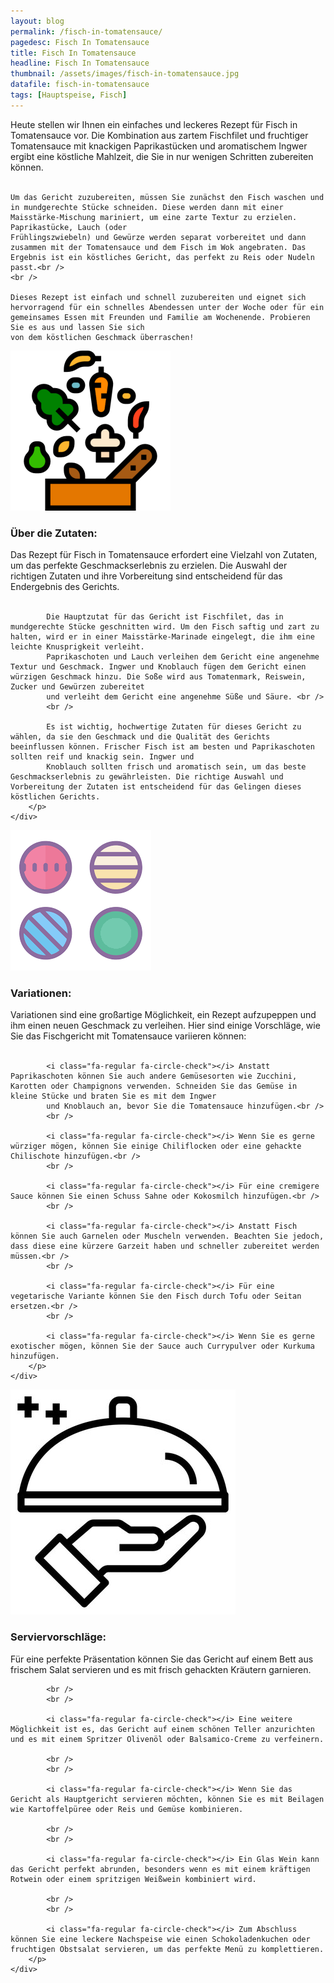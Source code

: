 ```yaml
---
layout: blog
permalink: /fisch-in-tomatensauce/
pagedesc: Fisch In Tomatensauce
title: Fisch In Tomatensauce
headline: Fisch In Tomatensauce
thumbnail: /assets/images/fisch-in-tomatensauce.jpg
datafile: fisch-in-tomatensauce
tags: [Hauptspeise, Fisch]
---
```

<!-- Einleitungstext -->
<p>
    Heute stellen wir Ihnen ein einfaches und leckeres Rezept für Fisch in Tomatensauce vor. Die Kombination aus zartem Fischfilet und fruchtiger Tomatensauce mit knackigen Paprikastücken und aromatischem Ingwer ergibt eine köstliche
    Mahlzeit, die Sie in nur wenigen Schritten zubereiten können.<br />
    <br />

    Um das Gericht zuzubereiten, müssen Sie zunächst den Fisch waschen und in mundgerechte Stücke schneiden. Diese werden dann mit einer Maisstärke-Mischung mariniert, um eine zarte Textur zu erzielen. Paprikastücke, Lauch (oder
    Frühlingszwiebeln) und Gewürze werden separat vorbereitet und dann zusammen mit der Tomatensauce und dem Fisch im Wok angebraten. Das Ergebnis ist ein köstliches Gericht, das perfekt zu Reis oder Nudeln passt.<br />
    <br />

    Dieses Rezept ist einfach und schnell zuzubereiten und eignet sich hervorragend für ein schnelles Abendessen unter der Woche oder für ein gemeinsames Essen mit Freunden und Familie am Wochenende. Probieren Sie es aus und lassen Sie sich
    von dem köstlichen Geschmack überraschen!
</p>

<!-- Zutaten> -->
<div class="row" style="margin-bottom: 20px;">
    <div class="col-12 col-lg-4">
        <img src="/assets/images/zutaten.png" alt="Zutaten" />
    </div>
    <div class="col-12 col-lg">
        <h3>Über die Zutaten:</h3>
        <p>
            Das Rezept für Fisch in Tomatensauce erfordert eine Vielzahl von Zutaten, um das perfekte Geschmackserlebnis zu erzielen. Die Auswahl der richtigen Zutaten und ihre Vorbereitung sind entscheidend für das Endergebnis des
            Gerichts. <br />
            <br />

            Die Hauptzutat für das Gericht ist Fischfilet, das in mundgerechte Stücke geschnitten wird. Um den Fisch saftig und zart zu halten, wird er in einer Maisstärke-Marinade eingelegt, die ihm eine leichte Knusprigkeit verleiht.
            Paprikaschoten und Lauch verleihen dem Gericht eine angenehme Textur und Geschmack. Ingwer und Knoblauch fügen dem Gericht einen würzigen Geschmack hinzu. Die Soße wird aus Tomatenmark, Reiswein, Zucker und Gewürzen zubereitet
            und verleiht dem Gericht eine angenehme Süße und Säure. <br />
            <br />

            Es ist wichtig, hochwertige Zutaten für dieses Gericht zu wählen, da sie den Geschmack und die Qualität des Gerichts beeinflussen können. Frischer Fisch ist am besten und Paprikaschoten sollten reif und knackig sein. Ingwer und
            Knoblauch sollten frisch und aromatisch sein, um das beste Geschmackserlebnis zu gewährleisten. Die richtige Auswahl und Vorbereitung der Zutaten ist entscheidend für das Gelingen dieses köstlichen Gerichts.
        </p>
    </div>
</div>

<!-- Variationen -->
<div class="row" style="margin-bottom: 20px;">
    <div class="col-12 col-lg-4">
        <img src="/assets/images/variations.png" alt="Variationen" />
    </div>
    <div class="col-12 col-lg">
        <h3>Variationen:</h3>
        <p>
            Variationen sind eine großartige Möglichkeit, ein Rezept aufzupeppen und ihm einen neuen Geschmack zu verleihen. Hier sind einige Vorschläge, wie Sie das Fischgericht mit Tomatensauce variieren können:<br />
            <br />

            <i class="fa-regular fa-circle-check"></i> Anstatt Paprikaschoten können Sie auch andere Gemüsesorten wie Zucchini, Karotten oder Champignons verwenden. Schneiden Sie das Gemüse in kleine Stücke und braten Sie es mit dem Ingwer
            und Knoblauch an, bevor Sie die Tomatensauce hinzufügen.<br />
            <br />

            <i class="fa-regular fa-circle-check"></i> Wenn Sie es gerne würziger mögen, können Sie einige Chiliflocken oder eine gehackte Chilischote hinzufügen.<br />
            <br />

            <i class="fa-regular fa-circle-check"></i> Für eine cremigere Sauce können Sie einen Schuss Sahne oder Kokosmilch hinzufügen.<br />
            <br />

            <i class="fa-regular fa-circle-check"></i> Anstatt Fisch können Sie auch Garnelen oder Muscheln verwenden. Beachten Sie jedoch, dass diese eine kürzere Garzeit haben und schneller zubereitet werden müssen.<br />
            <br />

            <i class="fa-regular fa-circle-check"></i> Für eine vegetarische Variante können Sie den Fisch durch Tofu oder Seitan ersetzen.<br />
            <br />

            <i class="fa-regular fa-circle-check"></i> Wenn Sie es gerne exotischer mögen, können Sie der Sauce auch Currypulver oder Kurkuma hinzufügen.
        </p>
    </div>
</div>

<!-- Serviervorschläge -->
<div class="row" style="margin-bottom: 20px;">
    <div class="col-12 col-lg-4">
        <img src="/assets/images/serving-tips.jpg" alt="Variationen" />
    </div>
    <div class="col-12 col-lg">
        <h3>Serviervorschläge:</h3>
        <p>
            <i class="fa-regular fa-circle-check"></i> Für eine perfekte Präsentation können Sie das Gericht auf einem Bett aus frischem Salat servieren und es mit frisch gehackten Kräutern garnieren.

            <br />
            <br />

            <i class="fa-regular fa-circle-check"></i> Eine weitere Möglichkeit ist es, das Gericht auf einem schönen Teller anzurichten und es mit einem Spritzer Olivenöl oder Balsamico-Creme zu verfeinern.

            <br />
            <br />

            <i class="fa-regular fa-circle-check"></i> Wenn Sie das Gericht als Hauptgericht servieren möchten, können Sie es mit Beilagen wie Kartoffelpüree oder Reis und Gemüse kombinieren.

            <br />
            <br />

            <i class="fa-regular fa-circle-check"></i> Ein Glas Wein kann das Gericht perfekt abrunden, besonders wenn es mit einem kräftigen Rotwein oder einem spritzigen Weißwein kombiniert wird.

            <br />
            <br />

            <i class="fa-regular fa-circle-check"></i> Zum Abschluss können Sie eine leckere Nachspeise wie einen Schokoladenkuchen oder fruchtigen Obstsalat servieren, um das perfekte Menü zu komplettieren.
        </p>
    </div>
</div>
